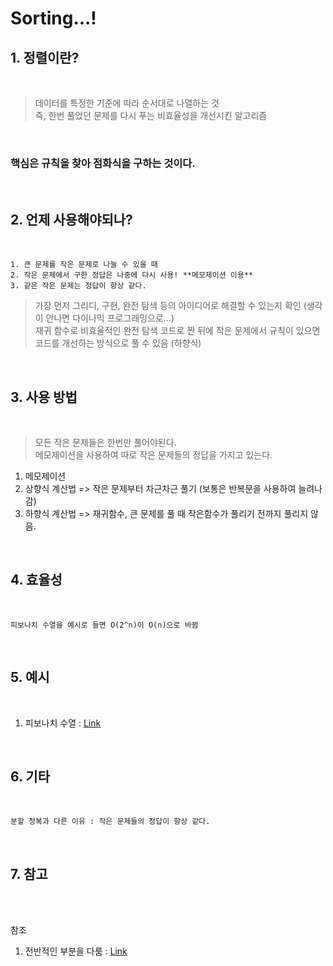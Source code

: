 Sorting...!
=======================

## 1. 정렬이란?
<br>

> 데이터를 특정한 기준에 따라 순서대로 나열하는 것 <br>
> 즉, 한번 풀었던 문제를 다시 푸는 비효율성을 개선시킨 알고리즘

<br>

### 핵심은 규칙을 찾아 **점화식**을 구하는 것이다.

<br>

## 2. 언제 사용해야되나?
<br>

    1. 큰 문제를 작은 문제로 나눌 수 있을 때
    2. 작은 문제에서 구한 정답은 나중에 다시 사용! **메모제이션 이용**
    3. 같은 작은 문제는 정답이 항상 같다.
    
> 가장 먼저 그리디, 구현, 완전 탐색 등의 아이디어로 해결할 수 있는지 확인 (생각이 안나면 다이나믹 프로그래밍으로...) <br>
> 재귀 함수로 비효율적인 완전 탐색 코드로 짠 뒤에 작은 문제에서 규칙이 있으면 코드를 개선하는 방식으로 풀 수 있음 (하향식)

<Br>

## 3. 사용 방법
<br>

> 모든 작은 문제들은 한번만 풀어야된다. 
> <br>메모제이션을 사용하여 따로 작은 문제들의 정답을 가지고 있는다.

1. 메모제이션
2. 상향식 계산법 => 작은 문제부터 차근차근 풀기 (보통은 반복문을 사용하여 늘려나감)
3. 하향식 계산법 => 재귀함수, 큰 문제를 풀 때 작은함수가 풀리기 전까지 풀리지 않음.

<br>

## 4. 효율성
<br>

    피보나치 수열을 예시로 들면 O(2^n)이 O(n)으로 바뀜

<br>

## 5. 예시
<br>

1. 피보나치 수열 : [Link](https://galid1.tistory.com/507)

<br>

## 6. 기타
<br>

    분할 정복과 다른 이유 : 작은 문제들의 정답이 항상 같다.

<br>

## 7. 참고
<br>

<br>

참조
1. 전반적인 부분을 다룸 : [Link](https://galid1.tistory.com/507)